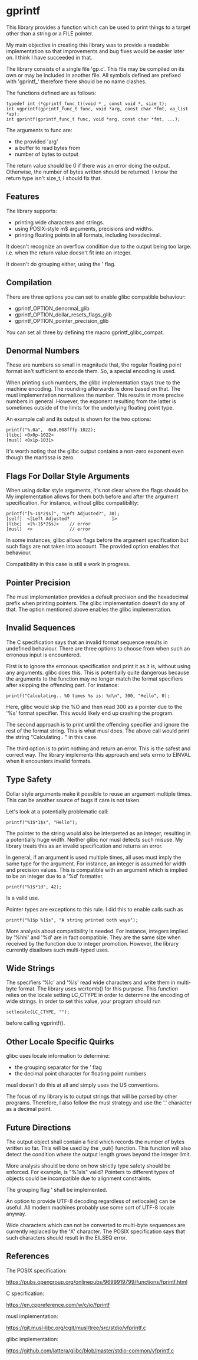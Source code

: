 # gprintf
This library provides a function which can be used to print things to a 
target other than a string or a FILE pointer.

My main objective in creating this library was to provide a readable
implementation so that improvements and bug fixes would be easier later on.
I think I have succeeded in that.

The library consists of a single file 'gp.c'. This file may be compiled
on its own or may be included in another file. All symbols defined are
prefixed with 'gprintf_' therefore there should be no name clashes.

The functions defined are as follows:
```
typedef int (*gprintf_func_t)(void * , const void *, size_t);
int vgprintf(gprintf_func_t func, void *arg, const char *fmt, va_list *ap);
int gprintf(gprintf_func_t func, void *arg, const char *fmt, ...);
```
The arguments to func are:
- the provided 'arg'
- a buffer to read bytes from
- number of bytes to output

The return value should be 0 if there was an error doing the output. Otherwise,
the number of bytes written should be returned. I know the return type isn't
size_t, I should fix that.

## Features

The library supports:
- printing wide characters and strings.
- using POSIX-style m$ arguments, precisions and widths.
- printing floating points in all formats, including hexadecimal.

It doesn't recognize an overflow condition due to the output being too large.
i.e. when the return value doesn't fit into an integer.

It doesn't do grouping either, using the ' flag.

## Compilation

There are three options you can set to enable glibc compatible behaviour:
- gprintf_OPTION_denormal_glib
- gprintf_OPTION_dollar_resets_flags_glib
- gprintf_OPTION_pointer_precision_glib

You can set all three by defining the macro gprintf_glibc_compat.

## Denormal Numbers

These are numbers so small in magnitude that, the regular floating point
format isn't sufficient to encode them. So, a special encoding is used.

When printing such numbers, the glibc implementation stays true to the
machine encoding. The rounding afterwards is done based on that. The musl
implementation normalizes the number. This results in more precise numbers
in general. However, the exponent resulting from the latter is sometimes
outside of the limits for the underlying floating point type.

An example call and its output is shown for the two options:
```
printf("%.0a",  0x0.008fffp-1022);
[libc] <0x0p-1022>
[musl] <0x1p-1031>
```
It's worth noting that the glibc output contains a non-zero exponent
even though the mantissa is zero.

## Flags For Dollar Style Arguments

When using dollar style arguments, it's not clear where the flags should
be. My implementation allows for them both before and after the argument
specification. For instance, without glibc compatibility:
```
printf("[%-1$*2$s]", "Left Adjusted?", 30);
[self]  <[Left Adjusted?                ]>
[libc]  <[%-1$*2$s]>    // error
[musl]  <>              // error
```
In some instances, glibc allows flags before the argument specification
but such flags are not taken into account. The provided option enables
that behaviour.

Compatibility in this case is still a work in progress.

## Pointer Precision

The musl implementation provides a default precision and the hexadecimal
prefix when printing pointers. The glibc implementation doesn't do any
of that. The option mentioned above enables the glibc implementation.

## Invalid Sequences

The C specification says that an invalid format sequence results in 
undefined behaviour. There are three options to choose from when such
an erronous input is encountered.

First is to ignore the erronous specification and print it as it is, without
using any arguments. glibc does this. This is potentially quite dangerous
because the arguments to the function may no longer match the format specifiers
after skipping the offending part. For instance:
```
printf("Calculating.. %O times %s is: %d\n", 300, "Hello", 0);
```
Here, glibc would skip the %O and then read 300 as a pointer due to the '%s'
format specifier. This would likely end up crashing the program.

The second approach is to print until the offending specifier and ignore
the rest of the format string. This is what musl does. The above call would
print the string "Calculating.. " in this case.

The third option is to print nothing and return an error. This is the safest
and correct way. The library implements this approach and sets errno to
EINVAL when it encounters invalid formats.

## Type Safety

Dollar style arguments make it possible to reuse an argument multiple times. 
This can be another source of bugs if care is not taken. 

Let's look at a potentially problematic call:
```
printf("%1$*1$s", "Hello");
```
The pointer to the string would also be interpreted as an integer, resulting
in a potentially huge width. Neither glibc nor musl detects such misuse. My
library treats this as an invalid specification and returns an error.

In general, if an argument is used multiple times, all uses must imply the
same type for the argument. For instance, an integer is assumed for width
and precision values. This is compatible with an argument which is implied
to be an integer due to a '%d' formatter. 
```
printf("%1$*1d", 42);
```
Is a valid use. 

Pointer types are exceptions to this rule. I did this to enable calls such as
```
printf("%1$p %1$s", "A string printed both ways");
```

More analysis about compatibility is needed. For instance, integers implied
by '%hhi' and '%d' are in fact compatible. They are the same size when
received by the function due to integer promotion. However, the library
currently disallows such multi-typed uses.

## Wide Strings

The specifiers '%lc' and '%ls' read wide characters and write them in 
multi-byte format. The library uses wcrtomb() for this purpose. This 
function relies on the locale setting LC_CTYPE in order to determine
the encoding of wide strings. In order to set this value, your program
should run
```
setlocale(LC_CTYPE, ""); 
```
before calling vgprintf(). 

## Other Locale Specific Quirks

glibc uses locale information to determine:
- the grouping separator for the ' flag
- the decimal point character for floating point numbers

musl doesn't do this at all and simply uses the US conventions. 

The focus of my library is to output strings that will be parsed by
other programs. Therefore, I also follow the musl strategy and use 
the '.' character as a decimal point.

## Future Directions

The output object shall contain a field which records the number of bytes
written so far. This will be used by the _out() function. This function
will also detect the condition where the output length grows beyond the
integer limit.

More analysis should be done on how strictly type safety should be enforced.
For example, is "%1$s %1$ls" valid? Pointers to different types of objects
could be incompatible due to alignment constraints. 

The grouping flag ' shall be implemented. 

An option to provide UTF-8 decoding regardless of setlocale() can be useful.
All modern machines probably use some sort of UTF-8 locale anyway.

Wide characters which can not be converted to multi-byte sequences are
currently replaced by the 'X' character. The POSIX specification says
that such characters should result in the EILSEQ error.

## References

The POSIX specification:
 
https://pubs.opengroup.org/onlinepubs/9699919799/functions/fprintf.html

C specification:

https://en.cppreference.com/w/c/io/fprintf

musl implementation:

https://git.musl-libc.org/cgit/musl/tree/src/stdio/vfprintf.c

glibc implementation:

https://github.com/lattera/glibc/blob/master/stdio-common/vfprintf.c


